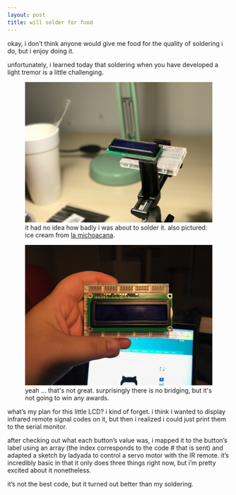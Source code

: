 ```yaml
---
layout: post
title: will solder for food
---
```


<p>okay, i don’t think anyone would give me food for the quality of soldering i do, but i enjoy doing it.</p>

<p>unfortunately, i learned today that soldering when you have developed a light tremor is a little challenging.</p>

<figure>
    <img src="/assets/img/lcd1.jpg">
    <figcaption>
        it had no idea how badly i was about to solder it. also pictured: ice cream from <a href="http://ilovememphisblog.com/2012/02/have-a-paleta-at-la-michoacana/">la michoacana</a>.
    </figcaption>
</figure>
<figure>
    <img src="/assets/img/lcd2.jpg">
    <figcaption>
        yeah ... that's not great. surprisingly there is no bridging, but it's not going to win any awards.
    </figcaption>
</figure>

<p>what’s my plan for this little LCD? i kind of forget. i think i wanted to display infrared remote signal codes on it, but then i realized i could just print them to the serial monitor.</p>

<p>after checking out what each button’s value was, i mapped it to the button’s label using an array (the index corresponds to the code # that is sent) and adapted a sketch by ladyada to control a servo motor with the IR remote. it’s incredibly basic in that it only does three things right now, but i’m pretty excited about it nonetheless.</p>

<script src="https://gist.github.com/ccoxwell/52f238f0dfed571b8f945666d3f801ff.js"></script>

<p>it’s not the best code, but it turned out better than my soldering.</p>

